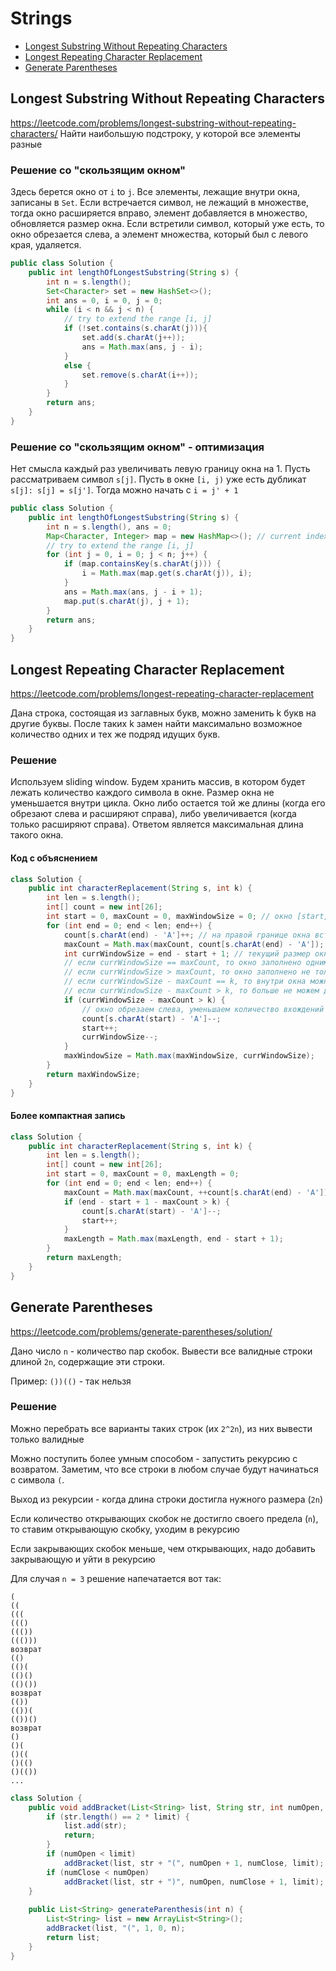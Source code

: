 # Strings
- [Longest Substring Without Repeating Characters](#longest-substring-without-repeating-characters)
- [Longest Repeating Character Replacement](#longest-repeating-character-replacement)
- [Generate Parentheses](#generate-parentheses)

## Longest Substring Without Repeating Characters
https://leetcode.com/problems/longest-substring-without-repeating-characters/
Найти наибольшую подстроку, у которой все элементы разные

### Решение со "скользящим окном"
Здесь берется окно от `i` to `j`. Все элементы, лежащие внутри окна, записаны в `Set`. Если встречается символ, не лежащий в множестве, тогда
окно расширяется вправо, элемент добавляется в множество, обновляется размер окна. Если встретили символ, который уже есть, то окно обрезается слева, 
а элемент множества, который был с левого края,  удаляется.

```java
public class Solution {
    public int lengthOfLongestSubstring(String s) {
        int n = s.length();
        Set<Character> set = new HashSet<>();
        int ans = 0, i = 0, j = 0;
        while (i < n && j < n) {
            // try to extend the range [i, j]
            if (!set.contains(s.charAt(j))){
                set.add(s.charAt(j++));
                ans = Math.max(ans, j - i);
            }
            else {
                set.remove(s.charAt(i++));
            }
        }
        return ans;
    }
}
```
### Решение со "скользящим окном" - оптимизация
Нет смысла каждый раз увеличивать левую границу окна на 1. Пусть рассматриваем символ `s[j]`. 
Пусть в окне `[i, j)` уже есть дубликат `s[j]: s[j] = s[j']`. Тогда можно начать с `i = j' + 1`

```java
public class Solution {
    public int lengthOfLongestSubstring(String s) {
        int n = s.length(), ans = 0;
        Map<Character, Integer> map = new HashMap<>(); // current index of character
        // try to extend the range [i, j]
        for (int j = 0, i = 0; j < n; j++) {
            if (map.containsKey(s.charAt(j))) {
                i = Math.max(map.get(s.charAt(j)), i);
            }
            ans = Math.max(ans, j - i + 1);
            map.put(s.charAt(j), j + 1);
        }
        return ans;
    }
}
```

## Longest Repeating Character Replacement
https://leetcode.com/problems/longest-repeating-character-replacement

Дана строка, состоящая из заглавных букв, можно заменить k букв на другие буквы. После таких k замен найти максимально возможное количество одних и тех же подряд идущих букв.

### Решение
Используем sliding window. Будем хранить массив, в котором будет лежать количество каждого символа в окне. Размер окна не уменьшается внутри цикла. Окно либо остается той же длины (когда его обрезают слева и расширяют справа), либо увеличивается (когда только расширяют справа). Ответом является максимальная длина такого окна.

#### Код с объяснением
```java
class Solution {
    public int characterReplacement(String s, int k) {
        int len = s.length();
        int[] count = new int[26];
        int start = 0, maxCount = 0, maxWindowSize = 0; // окно [start, end]
        for (int end = 0; end < len; end++) {
            count[s.charAt(end) - 'A']++; // на правой границе окна встретили символ => увеличим его count на 1
            maxCount = Math.max(maxCount, count[s.charAt(end) - 'A']); // количество самых часто встречающихся символов в окне
            int currWindowSize = end - start + 1; // текущий размер окна
            // если currWindowSize == maxCount, то окно заполнено одним и тем же символом
            // eсли currWindowSize > maxCount, то окно заполнено не только самым часто встречающимся символом
            // если currWindowSize - maxCount == k, то внутри окна можно сделать k замен 
            // ecли currWindowSize - maxCount > k, то больше не можем делать замены символов
            if (currWindowSize - maxCount > k) {
                // окно обрезаем слева, уменьшаем количество вхождений левого символа
                count[s.charAt(start) - 'A']--;
                start++;
                currWindowSize--;
            }
            maxWindowSize = Math.max(maxWindowSize, currWindowSize);
        }
        return maxWindowSize;
    }
}
```
#### Более компактная запись

```java
class Solution {
    public int characterReplacement(String s, int k) {
        int len = s.length();
        int[] count = new int[26];
        int start = 0, maxCount = 0, maxLength = 0;
        for (int end = 0; end < len; end++) {
            maxCount = Math.max(maxCount, ++count[s.charAt(end) - 'A']);
            if (end - start + 1 - maxCount > k) {
                count[s.charAt(start) - 'A']--;
                start++;
            }
            maxLength = Math.max(maxLength, end - start + 1);
        }
        return maxLength;
    }
}
```

## Generate Parentheses
https://leetcode.com/problems/generate-parentheses/solution/

Дано число `n` - количество пар скобок. Вывести все валидные строки длиной `2n`, содержащие эти строки.

Пример: `())(()` - так нельзя

### Решение
Можно перебрать все варианты таких строк (их `2^2n`), из них вывести только валидные

Можно поступить более умным способом - запустить рекурсию с возвратом. Заметим, что все строки в любом случае будут начинаться с символа 
`(`. 

Выход из рекурсии - когда длина строки достигла нужного размера (`2n`)

Если количество открывающих скобок не достигло своего предела (`n`), то ставим открывающую скобку, уходим в рекурсию

Если закрывающих скобок меньше, чем открывающих, надо добавить закрывающую и уйти в рекурсию

Для случая `n = 3` решение напечатается вот так:
```
(
((
(((
((()
((())
((()))
возврат
(()
(()(
(()()
(()())
возврат
(())
(())(
(())()
возврат
()
()(
()((
()(()
()(())
...
```

```java
class Solution {
    public void addBracket(List<String> list, String str, int numOpen, int numClose, int limit) {
        if (str.length() == 2 * limit) { 
            list.add(str);
            return;
        }
        if (numOpen < limit)
            addBracket(list, str + "(", numOpen + 1, numClose, limit);
        if (numClose < numOpen)
            addBracket(list, str + ")", numOpen, numClose + 1, limit);
    }
            
    public List<String> generateParenthesis(int n) {
        List<String> list = new ArrayList<String>();
        addBracket(list, "(", 1, 0, n);
        return list;
    }
}
```

